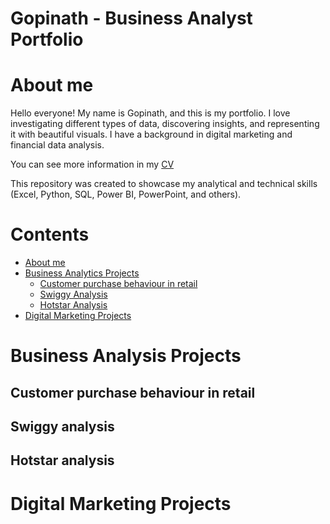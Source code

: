 # Gopinath - Business Analyst Portfolio
# About me <a name="about-me"></a>
Hello everyone! My name is Gopinath, and this is my portfolio.
I love investigating different types of data, discovering insights, and representing it with beautiful visuals.
I have a background in digital marketing and financial data analysis.

You can see more information in my [CV](https://sivaavis611.wixsite.com/portfolio/about)

This repository was created to showcase my analytical and technical skills (Excel, Python, SQL, Power BI, PowerPoint, and others).

# Contents
* [About me](#about-me)
* [Business Analytics Projects](#business-analysis-projects)
  * [Customer purchase behaviour in retail](#customer-purchase-behaviour-in-retail)
  * [Swiggy Analysis](#swiggy-analysis)
  * [Hotstar Analysis](#hotstar-analysis)
* [Digital Marketing Projects](#digital-marketing-projects)

# Business Analysis Projects <a name="business-analysis-projects"></a>

## Customer purchase behaviour in retail <a name="customer-purchase-behaviour-in-retail"></a>

## Swiggy analysis <a name="swiggy-analysis"></a>

## Hotstar analysis <a name="hotstar-analysis"></a>

# Digital Marketing Projects <a name="digital-marketing-projects"></a>

